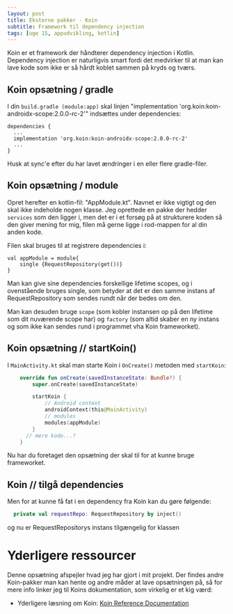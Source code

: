 ```yaml
---
layout: post
title: Eksterne pakker - Koin
subtitle: Framework til dependency injection
tags: [uge 15, appudvikling, kotlin]
---
```


Koin er et framework der håndterer dependency injection i Kotlin. Dependency injection er naturligvis smart fordi det medvirker til at man kan lave kode som ikke er så hårdt koblet sammen på kryds og tværs. 

## Koin opsætning  / gradle
I din `build.gradle (module:app)` skal linjen "implementation 'org.koin:koin-androidx-scope:2.0.0-rc-2'" indsættes under dependencies:

```
dependencies {
  ...
  implementation 'org.koin:koin-androidx-scope:2.0.0-rc-2'
  ...
}
```

Husk at sync'e efter du har lavet ændringer i en eller flere gradle-filer.

## Koin opsætning / module
Opret herefter en kotlin-fil: "AppModule.kt". Navnet er ikke vigtigt og den skal ikke indeholde nogen klasse. Jeg oprettede en pakke der hedder `services` som den ligger i, men det er i et forsøg på at strukturere koden så den giver mening for mig, filen må gerne ligge i rod-mappen for al din anden kode. 

Filen skal bruges til at registrere dependencies i:

```
val appModule = module{
    single {RequestRepository(get())}
}
```

Man kan give sine dependencies forskellige lifetime scopes, og i ovenstående bruges single, som betyder at det er den samme instans af RequestRepository som sendes rundt når der bedes om den.

Man kan desuden bruge `scope` (som kobler instansen op på den lifetime som dit nuværende scope har) og `factory` (som altid skaber en ny instans og som ikke kan sendes rund i programmet vha Koin frameworket).

## Koin opsætning // startKoin()
I `MainActivity.kt` skal man starte Koin i `OnCreate()` metoden med `startKoin`:

```Kotlin
    override fun onCreate(savedInstanceState: Bundle?) {
        super.onCreate(savedInstanceState)

        startKoin {
            // Android context
            androidContext(this@MainActivity)
            // modules
            modules(appModule)
        }
      // mere kode...?
    }
```

Nu har du foretaget den opsætning der skal til for at kunne bruge frameworket. 

## Koin // tilgå dependencies
Men for at kunne få fat i en dependency fra Koin kan du gøre følgende:

```Kotlin
  private val requestRepo: RequestRepository by inject()
```

og nu er RequestRepositorys instans tilgængelig for klassen

# Yderligere ressourcer
Denne opsætning afspejler hvad jeg har gjort i mit projekt. Der findes andre Koin-pakker man kan hente og andre måder at lave opsætningen på, så for mere info linker jeg til Koins dokumentation, som virkelig er et kig værd:
- Yderligere læsning om Koin: [Koin Reference Documentation](https://insert-koin.io/docs/2.0/documentation/reference/index.html)
